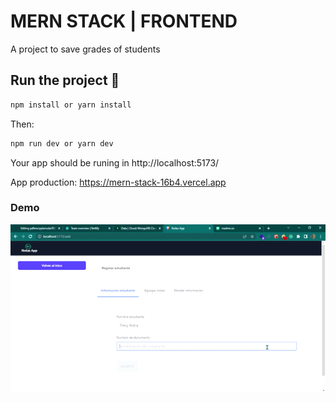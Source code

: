 # MERN STACK | FRONTEND

A project to save grades of students

## Run the project 🚀

```bash
npm install or yarn install
```

Then:

```bash
npm run dev or yarn dev
```

Your app should be runing in http://localhost:5173/

App production: https://mern-stack-16b4.vercel.app

### Demo

![demogif](https://github.com/Vente16/Mern_stack/blob/master/frontend/demo.gif)

